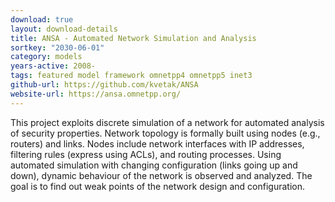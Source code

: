 ```yaml
---
download: true
layout: download-details
title: ANSA - Automated Network Simulation and Analysis
sortkey: "2030-06-01"
category: models
years-active: 2008-
tags: featured model framework omnetpp4 omnetpp5 inet3
github-url: https://github.com/kvetak/ANSA
website-url: https://ansa.omnetpp.org/
---
```


This project exploits discrete simulation of a network for automated analysis of
security properties. Network topology is formally built using nodes (e.g.,
routers) and links. Nodes include network interfaces with IP addresses,
filtering rules (express using ACLs), and routing processes. Using automated
simulation with changing configuration (links going up and down), dynamic
behaviour of the network is observed and analyzed. The goal is to find out weak
points of the network design and configuration.
